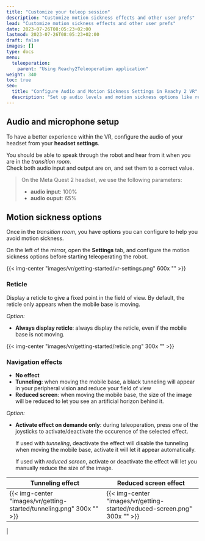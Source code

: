 ```yaml
---
title: "Customize your teleop session"
description: "Customize motion sickness effects and other user prefs"
lead: "Customize motion sickness effects and other user prefs"
date: 2023-07-26T08:05:23+02:00
lastmod: 2023-07-26T08:05:23+02:00
draft: false
images: []
type: docs
menu:
  teleoperation:
    parent: "Using Reachy2Teleoperation application"
weight: 340
toc: true
seo:
  title: "Configure Audio and Motion Sickness Settings in Reachy 2 VR"
  description: "Set up audio levels and motion sickness options like reticle, tunneling, or reduced screen for a smoother Reachy 2 VR teleoperation experience."
---
```



## Audio and microphone setup

To have a better experience within the VR, configure the audio of your headset from your **headset settings**.  

You should be able to speak through the robot and hear from it when you are in the *transition room*.  
Check both audio input and output are on, and set them to a correct value.

> On the Meta Quest 2 headset, we use the following parameters:  
> - **audio input**: 100%  
> - **audio ouput**: 65%


## Motion sickness options

Once in the *transition room*, you have options you can configure to help you avoid motion sickness.  

On the left of the mirror, open the **Settings** tab, and configure the motion sickness options before starting teleoperating the robot.

{{< img-center "images/vr/getting-started/vr-settings.png" 600x "" >}}


### Reticle
Display a reticle to give a fixed point in the field of view. By default, the reticle only appears when the mobile base is moving.  

*Option:*
- **Always display reticle**: always display the reticle, even if the mobile base is not moving.

{{< img-center "images/vr/getting-started/reticle.png" 300x "" >}}


### Navigation effects

- **No effect**
- **Tunneling**: when moving the mobile base, a black tunneling will appear in your peripheral vision and reduce your field of view
- **Reduced screen**: when moving the mobile base, the size of the image will be reduced to let you see an artificial horizon behind it.

*Option:*
- **Activate effect on demande only**: during teleoperation, press one of the joysticks to activate/deactivate the occurence of the selected effect.  

    If used with *tunneling*, deactivate the effect will disable the tunneling when moving the mobile base, activate it will let it appear automatically.  

    If used with *reduced screen*, activate or deactivate the effect will let you manually reduce the size of the image.

|Tunneling effect|Reduced screen effect |
|----|--------------------|
|{{< img-center "images/vr/getting-started/tunneling.png" 300x "" >}}|{{< img-center "images/vr/getting-started/reduced-screen.png" 300x "" >}}
|